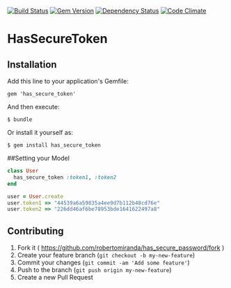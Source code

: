 [![Build Status](https://travis-ci.org/robertomiranda/has_secure_token.png)](https://travis-ci.org/robertomiranda/has_secure_token)
[![Gem Version](https://badge.fury.io/rb/has_secure_token.svg)](http://badge.fury.io/rb/has_secure_token)
[![Dependency Status](https://gemnasium.com/robertomiranda/has_secure_token.svg)](https://gemnasium.com/robertomiranda/has_secure_token)
[![Code Climate](https://codeclimate.com/github/robertomiranda/has_secure_token/badges/gpa.svg)](https://codeclimate.com/github/robertomiranda/has_secure_token)

# HasSecureToken

## Installation

Add this line to your application's Gemfile:

    gem 'has_secure_token'

And then execute:

    $ bundle

Or install it yourself as:

    $ gem install has_secure_token

##Setting your Model

```ruby
class User
  has_secure_token :token1, :token2
end

user = User.create
user.token1 => "44539a6a59835a4ee9d7b112b48cd76e"
user.token2 => "226dd46af6be78953bde1641622497a8"
```

## Contributing

1. Fork it ( https://github.com/robertomiranda/has_secure_password/fork )
2. Create your feature branch (`git checkout -b my-new-feature`)
3. Commit your changes (`git commit -am 'Add some feature'`)
4. Push to the branch (`git push origin my-new-feature`)
5. Create a new Pull Request
